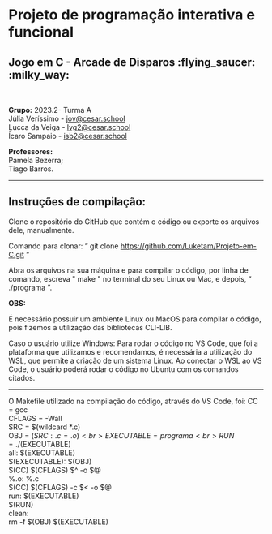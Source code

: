 <h1>Projeto de programação interativa e funcional</h1>
<h2>Jogo em C - Arcade de Disparos :flying_saucer: :milky_way:</h2> <br>

<b>Grupo:</b> 2023.2- Turma A<br>
Júlia Veríssimo - jov@cesar.school <br>
Lucca da Veiga - lvg2@cesar.school <br>
Ícaro Sampaio - isb2@cesar.school <br>

<b>Professores:</b> <br>
Pamela Bezerra; <br>
Tiago Barros. <br>
<hr>
<h2>Instruções de compilação:</h2>
Clone o repositório do GitHub que contém
o código ou exporte os arquivos dele, manualmente.

Comando para clonar: “ git clone https://github.com/Luketam/Projeto-em-C.git ”

Abra os arquivos na sua máquina e para compilar o
código, por linha de comando, escreva " make " no terminal
do seu Linux ou Mac, e depois, “ ./programa ”.

<b>OBS:</b>

É necessário possuir um ambiente Linux ou MacOS para compilar o
código, pois fizemos a utilização das bibliotecas CLI-LIB.

Caso o usuário utilize Windows:
Para rodar o código no VS Code, que foi a plataforma que
utilizamos e recomendamos, é necessária a utilização do WSL,
que permite a criação de um sistema Linux. Ao conectar o WSL
ao VS Code, o usuário poderá rodar o código no Ubuntu com os
comandos citados.<hr>
O Makefile utilizado na compilação do código, através do VS Code, foi:
CC = gcc<br>
CFLAGS = -Wall<br>
SRC = $(wildcard *.c)<br>
OBJ = $(SRC:.c=.o)<br>
EXECUTABLE = programa<br>
RUN = ./$(EXECUTABLE)<br>
all: $(EXECUTABLE)<br>
$(EXECUTABLE): $(OBJ)<br>
  $(CC) $(CFLAGS) $^ -o $@<br>
%.o: %.c<br>
  $(CC) $(CFLAGS) -c $< -o $@<br>
run: $(EXECUTABLE)<br>
  $(RUN)<br>
clean:<br>
  rm -f $(OBJ) $(EXECUTABLE)<br>

  

